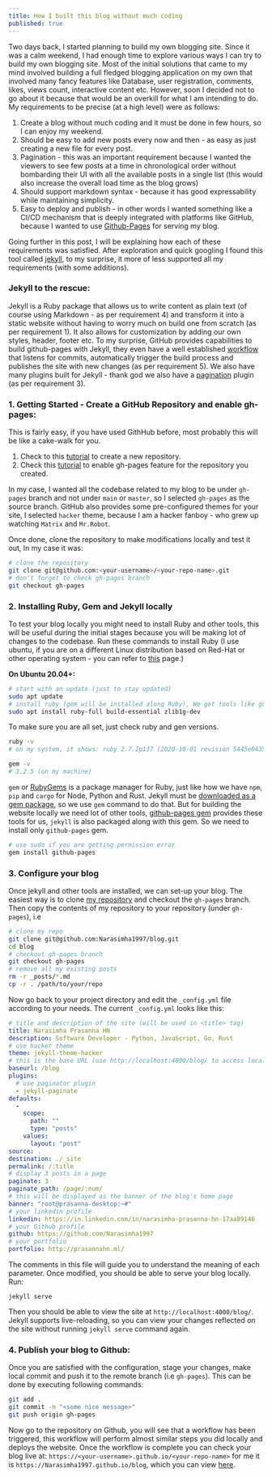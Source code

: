 ```yaml
---
title: How I built this blog without much coding
published: true
---
```


Two days back, I started planning to build my own blogging site. Since it was a calm weekend, I had enough time to explore various ways I can try to build my own blogging site. Most of the initial solutions that came to my mind involved building a full fledged blogging application on my own that involved many fancy features like Database, user registration, comments, likes, views count, interactive content etc. However, soon I decided not to go about it because that would be an overkill for what I am intending to do. My requirements to be precise (at a high level) were as follows:

1. Create a blog without much coding and it must be done in few hours, so I can enjoy my weekend.
2. Should be easy to add new posts every now and then - as easy as just creating a new file for every post.
3. Pagination - this was an important requirement because I wanted the viewers to see few posts at a time in chronological order without bombarding their UI with all the available posts in a single list (this would also increase the overall load time as the blog grows)
4. Should support markdown syntax - because it has good expressability while maintaining simplicity.  
5. Easy to deploy and publish - in other words I wanted something like a CI/CD mechanism that is deeply integrated with platforms like GitHub, because I wanted to use [Github-Pages](https://pages.github.com/) for serving my blog.

Going further in this post, I will be explaining how each of these requirements was satisfied. After exploration and quick googling I found this tool called [jekyll](https://jekyllrb.com/), to my surprise, it more of less supported all my requirements (with some additions).

### Jekyll to the rescue:
Jekyll is a Ruby package that allows us to write content as plain text (of course using Markdown - as per requirement 4) and transform it into a static website without having to worry much on build one from scratch (as per requirement 1). It also allows for customization by adding our own styles, header, footer etc. To my surprise, GitHub provides capabilities to build github-pages with Jekyll, they even have a well established [workflow](https://github.com/marketplace/actions/jekyll-deploy-gh-pages) that listens for commits, automatically trigger the build process and publishes the site with new changes (as per requirement 5). We also have many plugins built for Jekyll - thank god we also have a [pagination](https://jekyllrb.com/docs/pagination/) plugin (as per requirement 3).

### 1. Getting Started - Create a GitHub Repository and enable gh-pages:
This is fairly easy, if you have used GithHub before, most probably this will be like a cake-walk for you.
1. Check to this [tutorial](https://docs.github.com/en/get-started/quickstart/create-a-repo) to create a new repository.
2. Check this [tutorial](https://docs.github.com/en/pages/getting-started-with-github-pages/configuring-a-publishing-source-for-your-github-pages-site) to enable gh-pages feature for the repository you created.

In my case, I wanted all the codebase related to my blog to be under `gh-pages` branch and not under `main` or `master`, so I selected `gh-pages` as the source branch. GitHub also provides some pre-configured themes for your site, I selected `hacker` theme, because I am a hacker fanboy - who grew up watching `Matrix` and `Mr.Robot`. 

Once done, clone the repository to make modifications locally and test it out, In my case it was:
```sh
# clone the repository
git clone git@github.com:<your-username>/<your-repo-name>.git
# don't forget to check gh-pages branch
git checkout gh-pages
```
### 2. Installing Ruby, Gem and Jekyll locally
To test your blog locally you might need to install Ruby and other tools, this will be useful during the initial stages because you will be making lot of changes to the codebase. Run these commands to install Ruby (I use ubuntu, if you are on a different Linux distribution based on Red-Hat or other operating system - you can refer to [this](https://www.ruby-lang.org/en/documentation/installation/) page.)

**On Ubuntu 20.04+:**
```sh
# start with an update (just to stay updated)
sudo apt update
# install ruby (gem will be installed along Ruby), We get tools like gcc, g++ and make via build-essential
sudo apt install ruby-full build-essential zlib1g-dev
```
To make sure you are all set, just check ruby and gen versions.
```sh
ruby -v
# on my system, it shows: ruby 2.7.2p137 (2020-10-01 revision 5445e04352) [x86_64-linux-gnu] (can be different on your machine based on architecture and OS you are using)

gem -v
# 3.2.5 (on my machine)
```
`gem` or [RubyGems](https://rubygems.org/) is a package manager for Ruby, just like how we have `npm`, `pip` and `cargo` for Node, Python and Rust. Jekyll must be [downloaded as a gem package](https://jekyllrb.com/docs/installation/), so we use `gem` command to do that. But for building the website locally we need lot of other tools, [github-pages gem](https://github.com/github/pages-gem) provides these tools for us, `jekyll` is also packaged along with this gem. So we need to install only `github-pages` gem.

```sh
# use sudo if you are getting permission error
gem install github-pages
```

### 3. Configure your blog
Once jekyll and other tools are installed, we can set-up your blog. The easiest way is to clone [my repository](https://github.com/Narasimha1997/blog) and checkout the `gh-pages` branch. Then copy the contents of my repository to your repository (under `gh-pages`), i.e
```sh
# clone my repo
git clone git@github.com:Narasimha1997/blog.git
cd blog
# checkout gh-pages branch
git checkout gh-pages
# remove all my existing posts
rm -r _posts/*.md
cp -r . /path/to/your/repo
```
Now go back to your project directory and edit the `_config.yml` file according to your needs. The current `_config.yml` looks like this:
```yml
# title and description of the site (will be used in <title> tag)
title: Narasimha Prasanna HN
description: Software Developer - Python, JavaScript, Go, Rust
# use hacker theme
theme: jekyll-theme-hacker
# this is the base URL (use http://localhost:4000/blog/ to access locally)
baseurl: /blog
plugins:
  # use paginator plugin
  - jekyll-paginate
defaults:
  -
    scope:
      path: ""
      type: "posts"
    values:
      layout: "post"
source: .
destination: ./_site
permalink: /:title
# display 3 posts in a page
paginate: 3
paginate_path: /page/:num/
# this will be displayed as the banner of the blog's home page
banner: "root@prasanna-desktop:~#"
# your linkedin profile
linkedin: https://in.linkedin.com/in/narasimha-prasanna-hn-17aa89146
# your Github profile
github: https://github.com/Narasimha1997
# your portfolio
portfolio: http://prasannahn.ml/
```
The comments in this file will guide you to understand the meaning of each parameter. Once modified, you should be able to serve your blog locally. Run:
```
jekyll serve
```
Then you should be able to view the site at `http://localhost:4000/blog/`. Jekyll supports live-reloading, so you can view your changes reflected on the site without running `jekyll serve` command again.

### 4. Publish your blog to Github:
Once you are satisfied with the configuration, stage your changes, make local commit and push it to the remote branch (i.e `gh-pages`). This can be done by executing following commands:
```sh
git add .
git commit -m "<some nice message>"
git push origin gh-pages
```
Now go to the repository on Github, you will see that a workflow has been triggered, this workflow will perform almost similar steps you did locally and deploys the website. Once the workflow is complete you can check your blog live at: `https://<your-username>.github.io/<your-repo-name>` for me it is `https://Narasimha1997.github.io/blog`, which you can view [here](https://Narasimha1997.github.io/blog).
